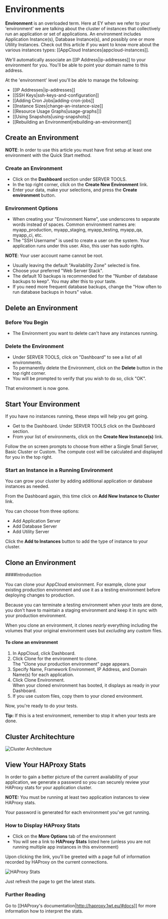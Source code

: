 # Environments

**Environment** is an overloaded term. Here at EY when we refer to your 'environment' we are talking about the cluster of instances that collectively run an application or set of applications. An environment includes Application Instance(s), Database Instance(s), and possibly
one or more Utility Instances. Check out this article if you want to know more about the various instances types: [[AppCloud Instances|appcloud-instances]].

We'll automatically associate an [[IP Address|ip-addresses]] to your environment for you. You'll be able to point your domain name to this address.

At the 'environment' level you'll be able to manage the following:

  * [[IP Addresses|ip-addresses]]
  * [[SSH Keys|ssh-keys-and-configuration]]
  * [[Adding Cron Jobs|adding-cron-jobs]]
  * [[Instance Sizes|change-an-instance-size]]
  * [[Resource Usage Graphs|usage-graphs|]]
  * [[Using Snapshots|using-snapshots]]
  * [[Rebuilding an Environment|rebuilding-an-environment]]

## Create an Environment

**NOTE**: In order to use this article you must have first setup at least one environment with the Quick Start method.

### Create an Environment

  - Click on the **Dashboard** section under SERVER TOOLS.
  - In the top right corner, click on the **Create New Environment** link.
  - Enter your data, make your selections, and press the **Create environment** button.

### Environment Options

  * When creating your "Environment Name", use underscores to separate words instead of spaces.  Common environment names are: myapp_production, myapp_staging, myapp_testing, myapp_qa, myapp_ci, etc.
  * The "SSH Username" is used to create a user on the system.  Your application runs under this user.  Also, this user has sudo rights.

**NOTE**: Your user account name cannot be root.

  * Usually leaving the default "Availability Zone" selected is fine.
  * Choose your preferred "Web Server Stack".
  * The default 10 backups is recommended for the "Number of database backups to keep".  You may alter this to your taste.
  * If you need more frequent database backups, change the "How often to run database backups in hours" value.

## Delete an Environment

### Before You Begin

  * The Environment you want to delete can't have any instances running.

### Delete the Environment

  - Under SERVER TOOLS, click on "Dashboard" to see a list of all environments.
  - To permanently delete the Environment, click on the **Delete** button in the top right corner.
  - You will be prompted to verify that you wish to do so, click "OK".

That environment is now gone.


## Start Your Environment

If you have no instances running, these steps will help you get going.

  - Get to the Dashboard.  Under SERVER TOOLS click on the Dashboard section.  
  - From your list of environments, click on the **Create New Instance(s)** link.

Follow the on screen prompts to choose from either a Single Small Server, Basic Cluster or Custom.  The compute cost will be calculated and displayed for you in the top right.

### Start an Instance in a Running Environment

You can grow your cluster by adding additional application or database instances as needed.

From the Dashboard again, this time click on **Add New Instance to Cluster** link.

You can choose from three options:

  * Add Application Server
  * Add Database Server
  * Add Utility Server

Click the **Add to Instances** button to add the type of instance to your cluster.

## Clone an Environment

####Introduction

You can clone your AppCloud environment. For example, clone your existing production environment and use it as a testing environment before deploying changes to production.  

Because you can terminate a testing environment when your tests are done, you don't have to maintain a staging environment and keep it in sync with your production environment.

When you clone an environment, it clones *nearly* everything including the volumes that your original environment uses but *excluding* any custom files.  

#### To clone an environment

1. In AppCloud, click Dashboard.
2. Click Clone for the environment to clone.  
    The "Clone your production environment" page appears.  
3. Specify Name, Framework Environment, IP Address, and Domain Name(s) for each application.  
4. Click Clone Environment.  
    When your cloned environment has booted, it displays as ready in your Dashboard.
5. If you use custom files, copy them to your cloned environment. 

Now, you're ready to do your tests.

**Tip:** If this is a test environment, remember to stop it when your tests are done.

## Cluster Architechture

![Cluster Architecture](images/cluster_architechture.png)

## View Your HAProxy Stats

In order to gain a better picture of the current availability of your application, we generate a password so you can securely review your HAProxy stats for your application cluster.

**NOTE:** You must be running at least two application instances to view HAProxy stats.

Your password is generated for each environment you've got running.

### How to Display HAProxy Stats

  - Click on the **More Options** tab of the environment
  - You will see a link to **HAProxy Stats** listed here (unless you are not running multiple app instances in this environment)

Upon clicking the link, you'll be greeted with a page full of information recorded by HAProxy on the current connections.

![HAProxy Stats](images/haproxy_stats.jpg)

Just refresh the page to get the latest stats.

### Further Reading

Go to [[HAProxy's documentation|http://haproxy.1wt.eu/#docs]] for more information how to interpret the stats.


